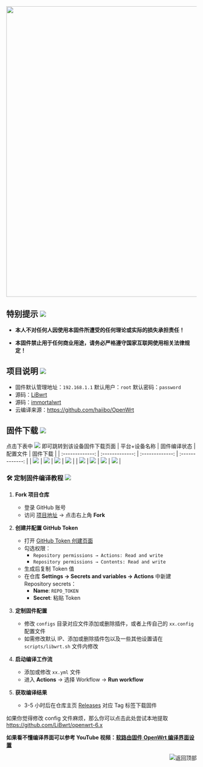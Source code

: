 <img width="768" src="https://github.com/openwrt/openwrt/blob/main/include/logo.png"/>

## 特别提示 [![](https://img.shields.io/badge/-个人免责声明-FFFFFF.svg)](#特别提示-)

- **本人不对任何人因使用本固件所遭受的任何理论或实际的损失承担责任！**

- **本固件禁止用于任何商业用途，请务必严格遵守国家互联网使用相关法律规定！**

## 项目说明 [![](https://img.shields.io/badge/-项目基本介绍-FFFFFF.svg)](#项目说明-)
- 固件默认管理地址：`192.168.1.1` 默认用户：`root` 默认密码：`password`
- 源码：[LiBwrt](https://github.com/LiBwrt-op/openwrt-6.x)
- 源码：[immortalwrt](https://github.com/immortalwrt/immortalwrt)
- 云编译来源：https://github.com/haiibo/OpenWrt

## 固件下载 [![](https://img.shields.io/badge/-编译状态及下载链接-FFFFFF.svg)](#固件下载-)
点击下表中 [![](https://img.shields.io/badge/下载-链接-blueviolet.svg?style=flat&logo=hack-the-box)](https://github.com/haiibo/OpenWrt/releases) 即可跳转到该设备固件下载页面
| 平台+设备名称 | 固件编译状态 | 配置文件 | 固件下载 |
| :-------------: | :-------------: | :-------------: | :-------------: |
| [![](https://img.shields.io/badge/IPQ60XX-WIFI-32C955.svg?logo=openwrt)](https://github.com/KingCrimsonJY/openwrt-ci/blob/main/.github/workflows/IPQ60XX-6.12-WIFI.yml) | [![](https://github.com/KingCrimsonJY/openwrt-ci/actions/workflows/IPQ60XX-6.12-WIFI.yml/badge.svg)](https://github.com/KingCrimsonJY/openwrt-ci/actions/workflows/IPQ60XX-6.12-WIFI.yml) | [![](https://img.shields.io/badge/编译-配置-orange.svg?logo=apache-spark)](https://github.com/KingCrimsonJY/openwrt-ci/blob/main/configs/IPQ60XX-6.12-WIFI.config) | [![](https://img.shields.io/badge/下载-链接-blueviolet.svg?logo=hack-the-box)](https://github.com/KingCrimsonJY/openwrt-ci/releases/IPQ60XX-6.12-WIFI) |
| [![](https://img.shields.io/badge/IPQ60XX-NOWIFI-32C955.svg?logo=openwrt)](https://github.com/KingCrimsonJY/openwrt-ci/blob/main/.github/workflows/IPQ60XX-6.12-NOWIFI.yml) | [![](https://github.com/KingCrimsonJY/openwrt-ci/actions/workflows/IPQ60XX-6.12-NOWIFI.yml/badge.svg)](https://github.com/KingCrimsonJY/openwrt-ci/actions/workflows/IPQ60XX-6.12-NOWIFI.yml) | [![](https://img.shields.io/badge/编译-配置-orange.svg?logo=apache-spark)](https://github.com/KingCrimsonJY/openwrt-ci/blob/main/configs/IPQ60XX-6.12-NOWIFI.config) | [![](https://img.shields.io/badge/下载-链接-blueviolet.svg?logo=hack-the-box)](https://github.com/KingCrimsonJY/openwrt-ci/releases/IPQ60XX-6.12-NOWIFI) |



### 🛠️ 定制固件编译教程 [![](https://img.shields.io/badge/-项目基本编译教程-FFFFFF.svg)](#定制固件-)

1. **Fork 项目仓库**  
   - 登录 GitHub 账号  
   - 访问 [项目地址](https://github.com/KingCrimsonJY/openwrt-ci) → 点击右上角 **Fork**  

2. **创建并配置 GitHub Token**  
   - 打开 [GitHub Token 创建页面](https://github.com/settings/personal-access-tokens/new)  
   - 勾选权限：  
     - `Repository permissions → Actions: Read and write`  
     - `Repository permissions → Contents: Read and write`  
   - 生成后复制 Token 值  
   - 在仓库 **Settings → Secrets and variables → Actions** 中新建 Repository secrets：  
     - **Name**: `REPO_TOKEN`  
     - **Secret**: 粘贴 Token  

3. **定制固件配置**  
   - 修改 `configs` 目录对应文件添加或删除插件，或者上传自己的 `xx.config` 配置文件
   - 如需修改默认 IP、添加或删除插件包以及一些其他设置请在 `scripts/libwrt.sh` 文件内修改

4. **启动编译工作流**  
   - 添加或修改 `xx.yml` 文件
   - 进入 **Actions** → 选择 Workflow → **Run workflow**  

5. **获取编译结果**  
   - 3-5 小时后在仓库主页 [Releases](https://github.com/KingCrimsonJY/openwrt-ci/releases) 对应 Tag 标签下载固件  


如果你觉得修改 config 文件麻烦，那么你可以点击此处尝试本地提取 https://github.com/LiBwrt/openwrt-6.x

**如果看不懂编译界面可以参考 YouTube 视频：[软路由固件 OpenWrt 编译界面设置](https://www.youtube.com/watch?v=jEE_J6-4E3Y&list=WL&index=7)**


<a href="#readme">
<img src="https://img.shields.io/badge/-返回顶部-FFFFFF.svg" title="返回顶部" align="right"/>
</a>
